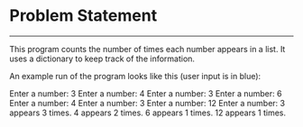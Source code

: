 # Problem Statement
-------------------------

This program counts the number of times each number appears in a list. It uses a dictionary to keep track of the information.

An example run of the program looks like this (user input is in blue):

Enter a number: 3 Enter a number: 4 Enter a number: 3 Enter a number: 6 Enter a number: 4 Enter a number: 3 Enter a number: 12 Enter a number: 3 appears 3 times. 4 appears 2 times. 6 appears 1 times. 12 appears 1 times.
